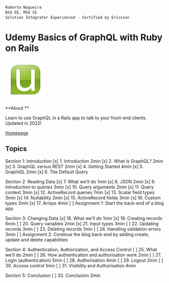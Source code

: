 ```
Roberto Nogueira  
BSd EE, MSd CE
Solution Integrator Experienced - Certified by Ericsson
```
# Udemy Basics of GraphQL with Ruby on Rails

![udemy image](images/udemy.png)

**About **

Learn to use GraphQL in a Rails app to talk to your front-end clients. Updated in 2022!

[Homepage](https://justworks.udemy.com/course/basics-of-graphql-with-ruby-on-rails/learn/lecture/8563962#overview)

## Topics
Section 1: Introduction
[x] 1. Introduction 2min
[x] 2. What is GraphQL? 2min
[x] 3. GraphQL versus REST 2min
[x] 4. Getting Started 4min
[x] 5. GraphiQL 2min
[x] 6. The Default Query

Section 2: Reading Data
[x] 7. What we'll do 1min
[x] 8. JSON 2min
[x] 9. Introduction to queries 3min
[x] 10. Query arguments 2min
[x] 11. Query context 3min
[x] 12. ActiveRecord queries 7min
[x] 13. Scalar field types 3min
[x] 14. Nullability 2min
[x] 15. ActiveRecord fields 3min
[x] 16. Custom types 3min
[x] 17. Arrays 4min
[ ] Assignment 1: Start the back-end of a blog app

Section 3: Changing Data
[x] 18. What we'll do 1min
[x] 19. Creating records 6min
[ ] 20. Query variables 2min
[x] 21. Input types 3min
[ ] 22. Updating records 3min
[ ] 23. Deleting records 1min
[ ] 24. Handling validation errors 3min
[ ] Assignment 2: Continue the blog back-end by adding create, update and delete capabilities

Section 4: Authentication, Authorization, and Access Control 
[ ] 25. What we'll do 2min
[ ] 26. How authentication and authorisation work 2min
[ ] 27. Login (authentication) 5min
[ ] 28. Authorisation 4min
[ ] 29. Logout 2min
[ ] 30. Access control 1min
[ ] 31. Visibility and Authorisation 4min

Section 5: Conclusion
[ ] 32. Conclusion 2min


